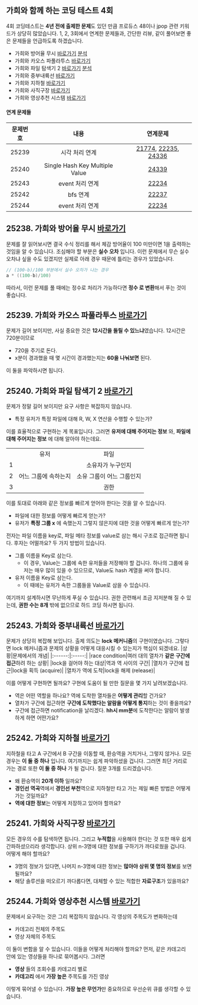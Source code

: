 ## 가희와 함께 하는 코딩 테스트 4회    
4회 코딩테스트는 **4년 전에 출제한 문제**도 있던 만큼 프로듀스 48이나 jpop 관련 키워드가 상당히 많았습니다. 
1, 2, 3회에서 연계한 문제들과, 간단한 리뷰, 같이 풀어보면 좋은 문제들을 언급하도록 하겠습니다.

* 가희와 방어율 무시 [바로가기](https://www.acmicpc.net/problem/25238) [분석](https://codingdog.tistory.com/734) 
* 가희와 카오스 파풀라투스 [바로가기](https://www.acmicpc.net/problem/25239) 
* 가희와 파일 탐색기 2 [바로가기](https://www.acmicpc.net/problem/25240) [분석](https://codingdog.tistory.com/709)
* 가희와 중부내륙선 [바로가기](https://www.acmicpc.net/problem/25243) 
* 가희와 지하철 [바로가기](https://www.acmicpc.net/problem/25241) 
* 가희와 사직구장 [바로가기](https://www.acmicpc.net/problem/25242) 
* 가희와 영상추천 시스템 [바로가기](https://www.acmicpc.net/problem/25244)

#### 연계 문제들
|문제번호|내용|연계문제|
|:------:|:-------------:|:-----:|
|25239|시각 처리 연계|[21774](https://www.acmicpc.net/problem/21774), [22235](https://www.acmicpc.net/problem/22235), [24336](https://www.acmicpc.net/problem/24336)|
|25240|Single Hash Key Multiple Value|[24339](https://www.acmicpc.net/problem/24339)|
|25243|event 처리 연계|[22234](https://www.acmicpc.net/problem/22234)|
|25242|bfs 연계|[22237](https://www.acmicpc.net/problem/22237)|
|25244|event 처리 연계|[22234](https://www.acmicpc.net/problem/22234)|

## 25238. 가희와 방어율 무시 [바로가기](https://www.acmicpc.net/problem/25238)
문제를 잘 읽어보시면 결국 수식 정리를 해서 체감 방어율이 100 미만이면 1을 출력하는 것임을 알 수 있습니다.
조심해야 할 부분은 **실수 오차** 입니다. 이런 문제에서 무슨 실수오차냐 싶을 수도 있겠지만 실제로 아래 경우 때문에 틀리는 경우가 있었습니다.
```C++
// (100-b)/100 부분에서 실수 오차가 나는 경우
a * ((100-b)/100)
```
따라서, 이런 문제를 풀 때에는 정수로 처리가 가능하다면 **정수 로 변환**해서 푸는 것이 좋습니다.

## 25239. 가희와 카오스 파풀라투스 [바로가기](https://www.acmicpc.net/problem/25239)
문제가 길어 보이지만, 사실 중요한 것은 **12시간을 돌릴 수 있느냐**였습니다. 12시간은 720분이므로
* 720을 주기로 돈다.
* x분이 경과했을 때 몇 시간이 경과했는지는 **60을 나눠보면** 된다.

이 둘을 파악하시면 됩니다. 

## 25240. 가희와 파일 탐색기 2 [바로가기](https://www.acmicpc.net/problem/25240)
문제가 정말 길어 보이지만 요구 사항은 복잡하지 않습니다.
* 특정 유저가 특정 파일에 대해 R, W, X 연산을 수행할 수 있는가?

이를 효율적으로 구현하는 게 목표입니다. 그러면 **유저에 대해 주어지는 정보** 와, **파일에 대해 주어지는 정보** 에 대해 알아야 하는데요.

<table style="text-align: center;">
  <tr>
    <td>  </td>
    <td> 유저 </td>
    <td> 파일 </td>
  </tr>
  <tr>
    <td> 1 </td>
    <td rowspan="3"> 어느 그룹에 속하는지 </td>
    <td> 소유자가 누구인지 </td>
  </tr>
  <tr>
    <td> 2 </td>
    <td> 소유 그룹이 어느 그룹인지 </td>
  </tr>
  <tr>
    <td> 3 </td>
    <td> 권한 </td>
  </tr>
</table>

이를 토대로 아래와 같은 정보를 빠르게 얻어야 한다는 것을 알 수 있습니다.
* 파일에 대한 정보를 어떻게 빠르게 얻는가?
* 유저가 **특정 그룹 x** 에 속했는지 그렇지 않은지에 대한 것을 어떻게 빠르게 얻는가?

전자는 파일 이름을 key로, 파일 메타 정보를 value로 삼는 해시 구조로 접근하면 됩니다. 후자는 어떨까요? 두 가지 방법이 있습니다.
* 그룹 이름을 Key로 삼는다.
  * 이 경우, Value는 그룹에 속한 유저들을 저장해야 할 겁니다. 하나의 그룹에 유저는 매우 많이 있을 수 있으므로, Value도 hash 계열을 써야 합니다.
* 유저 이름을 Key로 삼는다.
  * 이 때에는 유저가 속한 그룹들을 Value로 삼을 수 있습니다.

여기까지 설계하시면 무난하게 푸실 수 있습니다. 권한 관련해서 조금 지저분해 질 수 있는데, **권한 수는 8개** 밖에 없으므로 하드 코딩 하시면 됩니다.

## 25243. 가희와 중부내륙선 [바로가기](https://www.acmicpc.net/problem/25243)
문제가 상당히 복잡해 보입니다. 출제 의도는 **lock 메커니즘**의 구현이였습니다. 그렇다면 lock 메커니즘과 문제의 상황을 어떻게 대응시킬 수 있는지가 핵심이 되겠네요.
|상황|문제에서의 개념|
|:------:|:-----:|
|race condition|여러 대의 열차가 **같은 구간에 접근**하려 하는 상황|
|lock을 걸어야 하는 대상|역과 역 사이의 구간|
|열차가 구간에 접근|lock을 획득 (acquire)|
|열차가 역에 도착|lock을 해제 (release)|

이를 어떻게 구현하면 될까요? 구현에 도움이 될 만한 질문을 몇 가지 날려보겠습니다.
* 역은 어떤 역할을 하나요? 역에 도착한 열차들은 **어떻게 관리**할 건가요?
* 열차가 구간에 접근하면 **구간에 도착했다는 알람을 어떻게 통지**하는 것이 좋을까요?
* 구간에 접근하면 notification을 날리겠다. **hh시 mm분**에 도착한다는 알람이 발생하게 하면 어떤가요?

## 25242. 가희와 지하철 [바로가기](https://www.acmicpc.net/problem/25242)
지하철을 타고 A 구간에서 B 구간을 이동할 때, 환승역을 거치거나, 그렇지 않거나. 모든 경우는 **이 둘 중 하나** 입니다. 여기까지는 쉽게 파악하셨을 겁니다. 그러면 최단 거리로 가는 경로 또한 **이 둘 중 하나** 가 될 겁니다. 질문 3개를 드리겠습니다.
* 왜 환승역이 **20개 이하** 일까요?
* **경인선 역곡**역에서 **경인선 부천**역으로 지하철만 타고 가는 제일 빠른 방법은 어떻게 가는 것일까요?
* **역에 대한 정보**는 어떻게 저장하고 있어야 할까요?

## 25241. 가희와 사직구장 [바로가기](https://www.acmicpc.net/problem/25241) 
모든 경우의 수를 탐색하면 됩니다. 그리고 **누적합**을 사용해야 한다는 것 또한 매우 쉽게 간파하셨으리라 생각합니다. 상위 n-3명에 대한 정보를 구하기가 까다로웠을 겁니다. 어떻게 해야 할까요? 
* 3명의 정보가 있다면, 나머지 n-3명에 대한 정보는 **많아야 상위 몇 명의 정보**를 보면 될까요?
* 해당 솔루션을 떠오르기 까다롭다면, 대체할 수 있는 적합한 **자료구조**가 있을까요?

## 25244. 가희와 영상추천 시스템 [바로가기](https://www.acmicpc.net/problem/25244) 
문제에서 요구하는 것은 그리 복잡하지 않습니다. 각 영상의 주목도가 변화하는데
* 카데고리 전체의 주목도
* 영상 자체의 주목도

이 둘이 변함을 알 수 있습니다. 이들을 어떻게 처리해야 할까요? 
먼저, 같은 카데고리 안에 있는 영상들을 하나로 묶어봅시다. 그러면
* **영상** 들의 조회수를 카데고리 별로
* **카데고리** 에서 **가장 높은** 주목도를 가진 영상

이렇게 묶어낼 수 있습니다. **가장 높은 무언가**만 중요하므로 우선순위 큐를 생각할 수 있습니다.